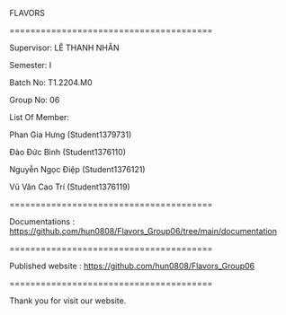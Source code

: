 FLAVORS

=======================================

Supervisor: LÊ THANH NHÂN

Semester: I

Batch No: T1.2204.M0

Group No: 06

List Of Member:

Phan Gia Hưng (Student1379731)

Đào Đức Bình (Student1376110)

Nguyễn Ngọc Điệp (Student1376121)

Vũ Văn Cao Trí (Student1376119)

=======================================

Documentations : https://github.com/hun0808/Flavors_Group06/tree/main/documentation

=======================================

Published website : https://github.com/hun0808/Flavors_Group06

=======================================

Thank you for visit our website.
